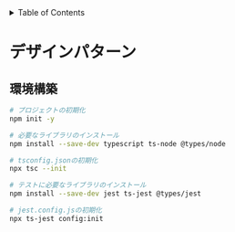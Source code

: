 <!-- START doctoc generated TOC please keep comment here to allow auto update -->
<!-- DON'T EDIT THIS SECTION, INSTEAD RE-RUN doctoc TO UPDATE -->
<details>
<summary>Table of Contents</summary>

- [デザインパターン](#%E3%83%87%E3%82%B6%E3%82%A4%E3%83%B3%E3%83%91%E3%82%BF%E3%83%BC%E3%83%B3)
  - [環境構築](#%E7%92%B0%E5%A2%83%E6%A7%8B%E7%AF%89)

</details>
<!-- END doctoc generated TOC please keep comment here to allow auto update -->

# デザインパターン

## 環境構築

```bash
# プロジェクトの初期化
npm init -y

# 必要なライブラリのインストール
npm install --save-dev typescript ts-node @types/node

# tsconfig.jsonの初期化
npx tsc --init

# テストに必要なライブラリのインストール
npm install --save-dev jest ts-jest @types/jest

# jest.config.jsの初期化
npx ts-jest config:init
```

